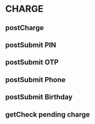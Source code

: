 # CHARGE

## postCharge
## postSubmit PIN
## postSubmit OTP
## postSubmit Phone
## postSubmit Birthday
## getCheck pending charge

